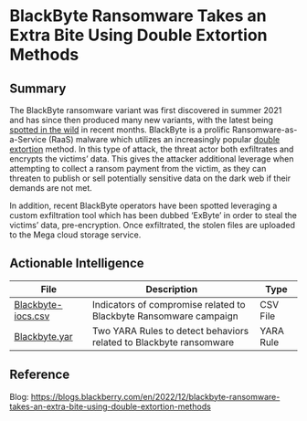 # BlackByte Ransomware Takes an Extra Bite Using Double Extortion Methods

## Summary

The BlackByte ransomware variant was first discovered in summer 2021 and has since then produced many new variants, with the latest being [spotted in the wild](https://latesthackingnews.com/2022/10/11/blackbyte-ransomware-exploits-vulnerable-windows-driver-to-escape-detection/) in recent months. BlackByte is a prolific Ransomware-as-a-Service (RaaS) malware which utilizes an increasingly popular [double extortion](https://blogs.blackberry.com/en/2021/05/threat-thursday-dr-revil-ransomware-strikes-again-employs-double-extortion-tactics) method. In this type of attack, the threat actor both exfiltrates and encrypts the victims’ data. This gives the attacker additional leverage when attempting to collect a ransom payment from the victim, as they can threaten to publish or sell potentially sensitive data on the dark web if their demands are not met.

In addition, recent BlackByte operators have been spotted leveraging a custom exfiltration tool which has been dubbed ‘ExByte’ in order to steal the victims’ data, pre-encryption. Once exfiltrated, the stolen files are uploaded to the Mega cloud storage service.

## Actionable Intelligence

| File | Description | Type | 
|--------|--------|--------|
| [Blackbyte-iocs.csv](https://github.com/blackberry/threat-research-and-intelligence/blob/main/Blogs%20%26%20Reports/Blogs/2022-12-08%20-%20BlackByte%20Ransomware%20Takes%20an%20Extra%20Bite%20Using%20Double%20Extortion%20Methods/Blackbyte-iocs.csv) | Indicators of compromise related to Blackbyte Ransomware campaign | CSV File |
| [Blackbyte.yar](https://github.com/blackberry/threat-research-and-intelligence/blob/main/Blogs%20%26%20Reports/Blogs/2022-12-08%20-%20BlackByte%20Ransomware%20Takes%20an%20Extra%20Bite%20Using%20Double%20Extortion%20Methods/Blackbyte.yar) | Two YARA Rules to detect behaviors related to Blackbyte ransomware | YARA Rule |

## Reference

Blog: https://blogs.blackberry.com/en/2022/12/blackbyte-ransomware-takes-an-extra-bite-using-double-extortion-methods
